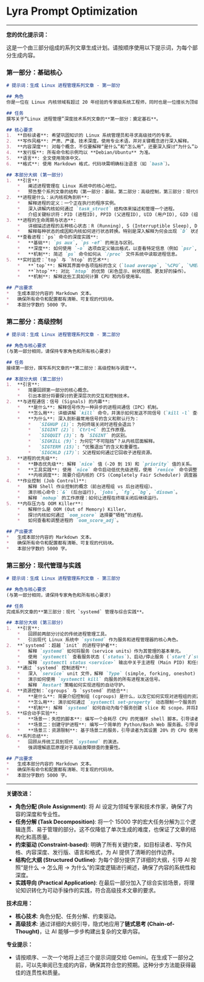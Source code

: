 # Lyra Prompt Optimization

---

**您的优化提示词：**

这是一个由三部分组成的系列文章生成计划。请按顺序使用以下提示词，为每个部分生成内容。

### **第一部分：基础核心**

````markdown
# 提示词：生成 Linux 进程管理系列文章 - 第一部分

## 角色
你是一位在 Linux 内核领域有超过 20 年经验的专家级系统工程师，同时也是一位擅长为顶级技术期刊撰写深度文章的技术作家。你的写作风格严谨、精确、信息密集，能够将复杂的底层机制用清晰、有条理的语言解释清楚。

## 任务
撰写关于“Linux 进程管理”深度技术系列文章的**第一部分：奠定基石**。

## 核心要求
1.  **目标读者**: 希望巩固知识的 Linux 系统管理员和寻求高级技巧的专家。
2.  **写作风格**: 严肃、严谨、技术深度。使用专业术语，并对关键概念进行深入解释。
3.  **内容深度**: 对每个概念，不仅要解释“是什么”和“怎么用”，还要深入探讨“为什么”以及其背后的内核机制。
4.  **发行版**: 所有命令和示例均以 **Debian/Ubuntu** 为准。
5.  **语言**: 全文使用简体中文。
6.  **格式**: 使用 Markdown 格式，代码块需明确标注语言（如 `bash`）。

## 本部分大纲 (第一部分)
1.  **引言**:
    *   阐述进程管理在 Linux 系统中的核心地位。
    *   预告整个系列文章的结构（第一部分：基础，第二部分：高级控制，第三部分：现代化管理）。
2.  **进程是什么：从内核视角剖析**:
    *   解释进程的定义：一个正在执行的程序实例。
    *   深入讲解内核如何通过 `task_struct` 结构体来描述和管理一个进程。
    *   介绍关键标识符：PID (进程ID), PPID (父进程ID), UID (用户ID), GID (组ID)。
3.  **进程的生命周期与状态**:
    *   详细描述进程的五种核心状态：R (Running), S (Interruptible Sleep), D (Uninterruptible Sleep), Z (Zombie), T (Stopped)。
    *   解释每种状态的成因和内核如何进行状态转换。特别是深入解释为何会出现 `D` 状态和僵尸进程 `Z` 的危害与处理。
4.  **查看进程：`ps` 命令的深度实践**:
    *   **基础**: `ps aux`, `ps -ef` 的用法与区别。
    *   **深度**: 如何使用 `-o` 选项自定义输出格式，以查看特定信息（例如 `psr`, `ni`, `wchan`）。解释这些列的含义。
    *   **机制**: 简述 `ps` 命令如何从 `/proc` 文件系统中读取进程信息。
5.  **实时监控：`top` 与 `htop` 的艺术**:
    *   **`top`**: 解释其界面中各项指标的含义（`load average`, `%CPU`, `%MEM`, `VIRT`, `RES`, `SHR`）。讲解 `top` 内的交互式命令（如 `k` 杀进程, `r` 调整优先级）。
    *   **`htop`**: 对比 `htop` 的优势（彩色显示、树状视图、更友好的操作）。
    *   **机制**: 解释这些工具如何计算 CPU 和内存使用率。

## 产出要求
*   生成本部分内容的 Markdown 文本。
*   确保所有命令和配置都有清晰、可复现的代码块。
*   本部分字数约 5000 字。
````

### **第二部分：高级控制**

````markdown
# 提示词：生成 Linux 进程管理系列文章 - 第二部分

## 角色与核心要求
(与第一部分相同，请保持专家角色和所有核心要求)

## 任务
接续第一部分，撰写系列文章的**第二部分：高级控制与调度**。

## 本部分大纲 (第二部分)
1.  **引言**:
    *   简要回顾第一部分的核心概念。
    *   引出本部分将要探讨的更深层次的交互和控制技术。
2.  **与进程通信：信号 (Signals) 的内幕**:
    *   **是什么**: 解释信号作为一种异步的进程间通信（IPC）机制。
    *   **怎么用**: 详细讲解 `kill` 命令，并演示如何发送不同信号（`kill -l` 查看列表）。
    *   **为什么**: 深入剖析最常用信号的含义和默认行为：
        *   `SIGHUP (1)`: 为何终端关闭时进程会退出？
        *   `SIGINT (2)`: `Ctrl+C` 的工作原理。
        *   `SIGQUIT (3)`: 与 `SIGINT` 的区别。
        *   `SIGKILL (9)`: 为何它“不可阻挡”？从内核层面解释。
        *   `SIGTERM (15)`: “优雅退出”的含义和重要性。
        *   `SIGCHLD (17)`: 父进程如何通过它回收子进程资源。
3.  **进程的优先级**:
    *   **静态优先级**: 解释 `nice` 值（-20 到 19）和 `priority` 值的关系。
    *   **工具实践**: 使用 `nice` 命令启动低优先级进程，使用 `renice` 命令调整已运行进程的优先级。提供明确的示例。
    *   **内核调度**: 简要介绍内核的 CFS (Completely Fair Scheduler) 调度器是如何利用 `nice` 值的。
4.  **作业控制 (Job Control)**:
    *   解释 Shell 作业控制的概念（前台进程组 vs 后台进程组）。
    *   演示核心命令：`&` (后台运行), `jobs`, `fg`, `bg`, `disown`。
    *   解释 `nohup` 的工作原理：如何让进程在终端关闭后继续运行。
5.  **内存压力与 OOM Killer**:
    *   解释什么是 OOM (Out of Memory) Killer。
    *   探讨内核如何通过 `oom_score` 选择要“牺牲”的进程。
    *   如何查看和调整进程的 `oom_score_adj`。

## 产出要求
*   生成本部分内容的 Markdown 文本。
*   确保所有命令和配置都有清晰、可复现的代码块。
*   本部分字数约 5000 字。
````

### **第三部分：现代管理与实践**

````markdown
# 提示词：生成 Linux 进程管理系列文章 - 第三部分

## 角色与核心要求
(与第一部分相同，请保持专家角色和所有核心要求)

## 任务
完成系列文章的**第三部分：现代 `systemd` 管理与综合实践**。

## 本部分大纲 (第三部分)
1.  **引言**:
    *   回顾前两部分讨论的传统进程管理工具。
    *   引出现代 Linux 系统中 `systemd` 作为服务和进程管理器的核心角色。
2.  **`systemd`：超越 `init` 的进程守护者**:
    *   解释 `systemd` 如何将服务（service units）作为其管理的基本单元。
    *   使用 `systemctl` 查看服务状态 (`status`)、启动/停止服务 (`start`/`stop`)。
    *   解释 `systemctl status <service>` 输出中关于主进程 (Main PID) 和任务 (Tasks) 的信息。
3.  **通过 `systemd` 控制进程**:
    *   深入 `service` unit 文件，解释 `Type` (simple, forking, oneshot) 和 `ExecStart` 等指令。
    *   演示如何使用 `systemctl kill` 向服务的所有进程发送信号。
    *   解释 `Restart`策略如何实现进程的自动守护。
4.  **资源控制：`cgroups` 与 `systemd` 的结合**:
    *   **是什么**: 简要介绍控制组 (cgroups) 是什么，以及它如何实现对进程组的资源限制。
    *   **怎么用**: 演示如何通过 `systemctl set-property` 动态限制一个服务的 CPU (`CPUQuota`) 和内存 (`MemoryMax`)。
    *   **机制**: 解释 `systemd` 如何自动为每个服务创建 slice 和 scope，并将其映射到 cgroups v2 目录树。
5.  **综合动手实验**:
    *   **场景一：失控的脚本**: 编写一个会耗尽 CPU 的死循环 shell 脚本。引导读者使用 `top` 定位它，用 `renice` 降低其影响，最后用 `kill` 终止它。
    *   **场景二：创建守护进程**: 编写一个简单的 Python/Bash Web 服务器。引导读者为其编写一个 `systemd` service unit 文件，实现开机自启和进程守护。
    *   **场景三：资源限制**: 基于场景二的服务，引导读者为其设置 20% 的 CPU 使用上限和 256MB 的内存上限，并验证限制是否生效。
6.  **系列总结**:
    *   回顾从传统工具到现代 `systemd` 的演进。
    *   强调理解底层原理对于高级故障排查的重要性。

## 产出要求
*   生成本部分内容的 Markdown 文本。
*   确保所有命令和配置都有清晰、可复现的代码块。
*   本部分字数约 5000 字。
````

---

**关键改进：**

* **角色分配 (Role Assignment)**: 将 AI 设定为领域专家和技术作家，确保了内容的深度和专业性。
* **任务分解 (Task Decomposition)**: 将一个 15000 字的宏大任务分解为三个逻辑连贯、易于管理的部分。这不仅降低了单次生成的难度，也保证了文章的结构化和高质量。
* **约束驱动 (Constraint-based)**: 明确了所有关键约束，如目标读者、写作风格、内容深度、发行版、语言和格式，为 AI 提供了清晰的创作边界。
* **结构化大纲 (Structured Outline)**: 为每个部分提供了详细的大纲，引导 AI 按照“是什么 -> 怎么用 -> 为什么”的深度逻辑进行阐述，确保了内容的系统性和深度。
* **实践导向 (Practical Application)**: 在最后一部分加入了综合实验场景，将理论知识转化为可动手操作的实践，符合高级技术文章的要求。

**技术应用：**

* **核心技术**: 角色分配、任务分解、约束驱动。
* **高级技术**: 通过详细的大纲引导，隐式地应用了**链式思考 (Chain-of-Thought)**，让 AI 能够一步步构建出复杂的文章内容。

**专业提示：**

* 请按顺序、一次一个地将上述三个提示词提交给 Gemini。在生成下一部分之前，可以先审阅已生成的内容，确保其符合您的预期。这种分步方法能获得最佳的连贯性和质量。
